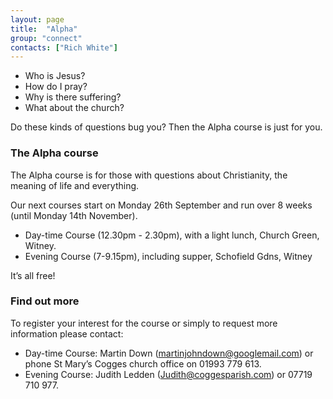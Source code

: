 ```yaml
---
layout: page
title:  "Alpha"
group: "connect"
contacts: ["Rich White"]
---
```


* Who is Jesus?
* How do I pray?
* Why is there suffering?
* What about the church?

Do these kinds of questions bug you? Then the Alpha course is just for you.

### The Alpha course

The Alpha course is for those with questions about Christianity, the meaning of life and everything.  

Our next courses start on Monday 26th September and run over 8 weeks (until Monday 14th November).
* Day-time Course (12.30pm - 2.30pm), with a light lunch, Church Green, Witney.
* Evening Course (7-9.15pm), including supper, Schofield Gdns, Witney

It’s all free!

### Find out more
To register your interest for the course or simply to request more information please contact:
* Day-time Course: Martin Down (<a href="mailto:martinjohndown@googlemail.com?subject=Alpha">martinjohndown@googlemail.com</a>)
or phone St Mary’s Cogges church office on 01993 779 613.
* Evening Course: Judith Ledden (<a href="mailto:Judith@coggesparish.com?subject=Alpha">Judith@coggesparish.com</a>)
or 07719 710 977.

